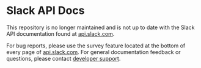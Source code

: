 # Slack API Docs

This repository is no longer maintained and is not up to date with the Slack API documentation found at [api.slack.com](https://api.slack.com).

For bug reports, please use the survey feature located at the bottom of every page of [api.slack.com](https://api.slack.com/). For general documentation feedback or questions, please contact [developer support](https://api.slack.com/support).
